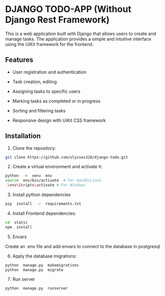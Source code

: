 
# DJANGO TODO-APP (Without Django Rest Framework)

This is a web application built with Django that allows users to create and manage tasks. The application provides a simple and intuitive interface using the UiKit framework for the frontend.

## Features
- User registration and authentication

- Task creation, editing

- Assigning tasks to specific users

- Marking tasks as completed or in progress

- Sorting and filtering tasks

- Responsive design with UiKit CSS framework

## Installation

1. Clone the repository:
```bash
git clone https://github.com/ulysses316/django-todo.git
```
2. Create a virtual environment and activate it:
```bash
python  -m  venv  env
source  env/bin/activate  # For macOS/Linux
.\env\Scripts\activate # For Windows
```
3. Install python dependencies
```bash
pip  install  -r  requirements.txt
```
4. Install Frontend dependencies:
```bash
cd  static
npm  install
```
5. Envars

Create an .env file and add envars to connect to the database in postgresql

6. Apply the database migrations:
```bash
python  manage.py  makemigrations
python  manage.py  migrate
```
7. Run server
```bash
python  manage.py  runserver
```
